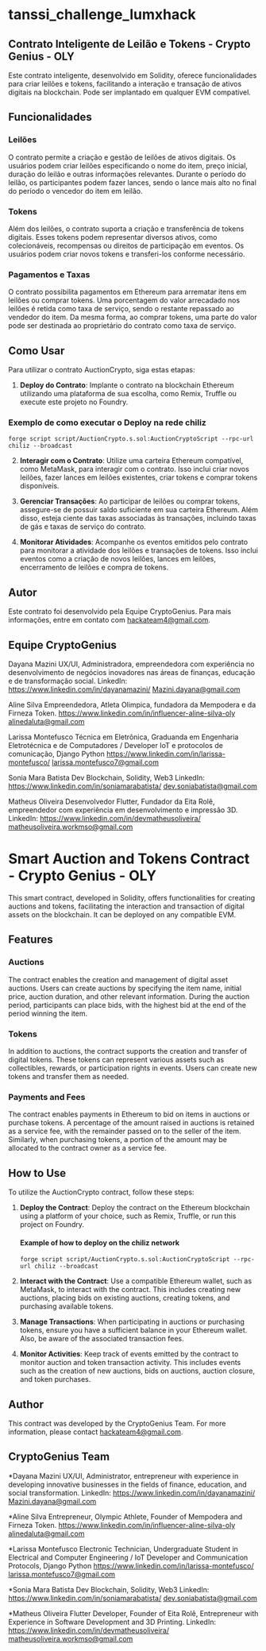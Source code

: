 # tanssi_challenge_lumxhack

## Contrato Inteligente de Leilão e Tokens - Crypto Genius - OLY

Este contrato inteligente, desenvolvido em Solidity, oferece funcionalidades para criar leilões e tokens, facilitando a interação e transação de ativos digitais na blockchain. Pode ser implantado em qualquer EVM compatível.

## Funcionalidades

### Leilões
O contrato permite a criação e gestão de leilões de ativos digitais. Os usuários podem criar leilões especificando o nome do item, preço inicial, duração do leilão e outras informações relevantes. Durante o período do leilão, os participantes podem fazer lances, sendo o lance mais alto no final do período o vencedor do item em leilão.

### Tokens
Além dos leilões, o contrato suporta a criação e transferência de tokens digitais. Esses tokens podem representar diversos ativos, como colecionáveis, recompensas ou direitos de participação em eventos. Os usuários podem criar novos tokens e transferi-los conforme necessário.

### Pagamentos e Taxas
O contrato possibilita pagamentos em Ethereum para arrematar itens em leilões ou comprar tokens. Uma porcentagem do valor arrecadado nos leilões é retida como taxa de serviço, sendo o restante repassado ao vendedor do item. Da mesma forma, ao comprar tokens, uma parte do valor pode ser destinada ao proprietário do contrato como taxa de serviço.

## Como Usar

Para utilizar o contrato AuctionCrypto, siga estas etapas:

1. **Deploy do Contrato**: Implante o contrato na blockchain Ethereum utilizando uma plataforma de sua escolha, como Remix, Truffle ou execute este projeto no Foundry.

### Exemplo de como executar o Deploy na rede chiliz
`forge script script/AuctionCrypto.s.sol:AuctionCryptoScript --rpc-url chiliz --broadcast`

2. **Interagir com o Contrato**: Utilize uma carteira Ethereum compatível, como MetaMask, para interagir com o contrato. Isso inclui criar novos leilões, fazer lances em leilões existentes, criar tokens e comprar tokens disponíveis.

3. **Gerenciar Transações**: Ao participar de leilões ou comprar tokens, assegure-se de possuir saldo suficiente em sua carteira Ethereum. Além disso, esteja ciente das taxas associadas às transações, incluindo taxas de gás e taxas de serviço do contrato.

4. **Monitorar Atividades**: Acompanhe os eventos emitidos pelo contrato para monitorar a atividade dos leilões e transações de tokens. Isso inclui eventos como a criação de novos leilões, lances em leilões, encerramento de leilões e compra de tokens.

## Autor
Este contrato foi desenvolvido pela Equipe CryptoGenius.
Para mais informações, entre em contato com hackateam4@gmail.com.

## Equipe CryptoGenius
Dayana Mazini
UX/UI, Administradora, empreendedora com experiência no desenvolvimento de negócios inovadores nas áreas de finanças, educação e de transformação social.
LinkedIn: https://www.linkedin.com/in/dayanamazini/ 
Mazini.dayana@gmail.com

Aline Silva
Empreendedora, Atleta Olimpica, fundadora da Mempodera e da Firneza Token.
https://www.linkedin.com/in/influencer-aline-silva-oly
alinedaluta@gmail.com

Larissa Montefusco
Técnica em Eletrônica, Graduanda em Engenharia Eletrotécnica e de Computadores / Developer IoT e protocolos de comunicação, Django Python
https://www.linkedin.com/in/larissa-montefusco/
larissa.montefusco7@gmail.com

Sonia Mara Batista
Dev Blockchain, Solidity, Web3 
LinkedIn: https://www.linkedin.com/in/soniamarabatista/
dev.soniabatista@gmail.com

Matheus Oliveira
Desenvolvedor Flutter,  Fundador da Eita Rolê, empreendedor com experiência em desenvolvimento e impressão 3D.
LinkedIn: https://www.linkedin.com/in/devmatheusoliveira/
matheusoliveira.workmso@gmail.com


# Smart Auction and Tokens Contract - Crypto Genius - OLY

This smart contract, developed in Solidity, offers functionalities for creating auctions and tokens, facilitating the interaction and transaction of digital assets on the blockchain. It can be deployed on any compatible EVM.

## Features

### Auctions
The contract enables the creation and management of digital asset auctions. Users can create auctions by specifying the item name, initial price, auction duration, and other relevant information. During the auction period, participants can place bids, with the highest bid at the end of the period winning the item.

### Tokens
In addition to auctions, the contract supports the creation and transfer of digital tokens. These tokens can represent various assets such as collectibles, rewards, or participation rights in events. Users can create new tokens and transfer them as needed.

### Payments and Fees
The contract enables payments in Ethereum to bid on items in auctions or purchase tokens. A percentage of the amount raised in auctions is retained as a service fee, with the remainder passed on to the seller of the item. Similarly, when purchasing tokens, a portion of the amount may be allocated to the contract owner as a service fee.

## How to Use

To utilize the AuctionCrypto contract, follow these steps:

1. **Deploy the Contract**: Deploy the contract on the Ethereum blockchain using a platform of your choice, such as Remix, Truffle, or run this project on Foundry.

   #### Example of how to deploy on the chiliz network
   `forge script script/AuctionCrypto.s.sol:AuctionCryptoScript --rpc-url chiliz --broadcast`

2. **Interact with the Contract**: Use a compatible Ethereum wallet, such as MetaMask, to interact with the contract. This includes creating new auctions, placing bids on existing auctions, creating tokens, and purchasing available tokens.

3. **Manage Transactions**: When participating in auctions or purchasing tokens, ensure you have a sufficient balance in your Ethereum wallet. Also, be aware of the associated transaction fees.

4. **Monitor Activities**: Keep track of events emitted by the contract to monitor auction and token transaction activity. This includes events such as the creation of new auctions, bids on auctions, auction closure, and token purchases.

## Author
This contract was developed by the CryptoGenius Team.
For more information, please contact hackateam4@gmail.com.

## CryptoGenius Team


*Dayana Mazini
UX/UI, Administrator, entrepreneur with experience in developing innovative businesses in the fields of finance, education, and social transformation.
LinkedIn: https://www.linkedin.com/in/dayanamazini/ 
Mazini.dayana@gmail.com

*Aline Silva
Entrepreneur, Olympic Athlete, Founder of Mempodera and Firneza Token.
https://www.linkedin.com/in/influencer-aline-silva-oly
alinedaluta@gmail.com

*Larissa Montefusco
Electronic Technician, Undergraduate Student in Electrical and Computer Engineering / IoT Developer and Communication Protocols, Django Python
https://www.linkedin.com/in/larissa-montefusco/
larissa.montefusco7@gmail.com

*Sonia Mara Batista
Dev Blockchain, Solidity, Web3 
LinkedIn: https://www.linkedin.com/in/soniamarabatista/
dev.soniabatista@gmail.com

*Matheus Oliveira
Flutter Developer, Founder of Eita Rolê, Entrepreneur with Experience in Software Development and 3D Printing.
LinkedIn: https://www.linkedin.com/in/devmatheusoliveira/
matheusoliveira.workmso@gmail.com
